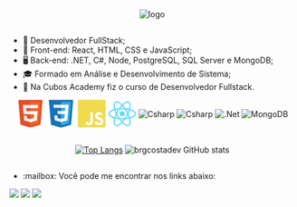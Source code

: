 <div style="display: inline_block" align="center">
    <img alt="logo" src="https://i.imgur.com/nFXcgtA.png">
</div>

##

- 🔭 Desenvolvedor FullStack;
- 📱 Front-end: React, HTML, CSS e JavaScript;
- 🖥 Back-end: .NET, C#, Node, PostgreSQL, SQL Server e MongoDB;
- :mortar_board: Formado em Análise e Desenvolvimento de Sistema;
- :school_satchel: Na Cubos Academy fiz o curso de Desenvolvedor Fullstack.


<div style="display: inline_block" align="center">
    <img align="center" alt="HTML" height="50" width="50" src="https://raw.githubusercontent.com/devicons/devicon/master/icons/html5/html5-original.svg">
    <img align="center" alt="CSS" height="50" width="50" src="https://raw.githubusercontent.com/devicons/devicon/master/icons/css3/css3-original.svg">
    <img align="center" alt="Js" height="50" width="50" src="https://raw.githubusercontent.com/devicons/devicon/master/icons/javascript/javascript-plain.svg">
    <img align="center" alt="React" height="50" width="50" src="https://raw.githubusercontent.com/devicons/devicon/master/icons/react/react-original.svg">
    <img align="center" alt="Csharp" height="50" width="50" src="https://cdn.iconscout.com/icon/free/png-512/free-c-4-226082.png?f=webp&w=256" />
    <img align="center" alt="Csharp" height="50" width="50" src="https://upload.wikimedia.org/wikipedia/commons/7/7d/Microsoft_.NET_logo.svg" />
    <img align="center" alt=".Net" height="50" width="50" src="https://cdn.jsdelivr.net/gh/devicons/devicon/icons/postgresql/postgresql-plain.svg" />
    <img align="center" alt="MongoDB" height="50" width="50" src="https://cdn.iconscout.com/icon/free/png-512/free-mongodb-3521676-2945120.png?f=webp&w=256" />

   
</div>

##

<div style="display: inline_block" align="center">

[![Top Langs](https://github-readme-stats.vercel.app/api/top-langs/?username=brgcostadev&theme=dark)](https://github.com/brgcostadev/github-readme-stats)
![brgcostadev GitHub stats](https://github-readme-stats.vercel.app/api?username=brgcostadev&show_icons=true&theme=dark)


</div>

##

- <p>:mailbox: Você pode me encontrar nos links abaixo:</p>
<a href="mailto:br9uno@gmail.com" target="blank"><img src="https://img.shields.io/badge/Gmail-D14836?style=for-the-badge&logo=gmail&logoColor=white" target="blank"></a>
<a href="https://www.linkedin.com/in/brgcostadev/" target="_blank"><img src="https://img.shields.io/badge/LinkedIn-0077B5?style=for-the-badge&logo=linkedin&logoColor=white" target="_blank"></a>
<a href="https://wa.me/5561982101717" target="_blank"><img src="https://img.shields.io/badge/WhatsApp-25D366?style=for-the-badge&logo=whatsapp&logoColor=white"></a>

